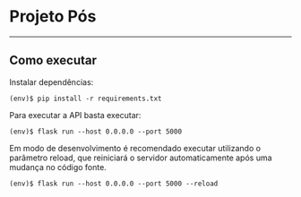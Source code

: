 # Projeto Pós 

---
## Como executar 

Instalar dependências:
```
(env)$ pip install -r requirements.txt
```

Para executar a API  basta executar:
```
(env)$ flask run --host 0.0.0.0 --port 5000
```

Em modo de desenvolvimento é recomendado executar utilizando o parâmetro reload, que reiniciará o servidor
automaticamente após uma mudança no código fonte. 
```
(env)$ flask run --host 0.0.0.0 --port 5000 --reload
```
